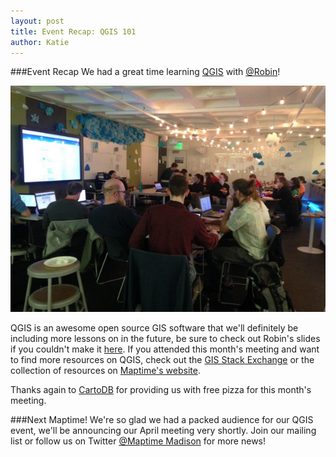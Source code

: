 ```yaml
---
layout: post
title: Event Recap: QGIS 101
author: Katie
---
```

###Event Recap
We had a great time learning [QGIS](http://www2.qgis.org/en/site/) with [@Robin](https://twitter.com/#!/tolomaps)! 

<img src="./img/QGIS_2.png">

QGIS is an awesome open source GIS software that we'll definitely be including more lessons on in the future, be sure to check out Robin's slides if you couldn't make it [here](http://www.slides.com/tolomaps/qgis). If you attended this month's meeting and want to find more resources on QGIS, check out the [GIS Stack Exchange](http://gis.stackexchange.com/) or the collection of resources on [Maptime's website](http://maptime.io/lessons-resources/#desktop-mapping).

Thanks again to [CartoDB](http://www.twitter.com/cartodb) for providing us with free pizza for this month's meeting. 

###Next Maptime!
We're so glad we had a packed audience for our QGIS event, we'll be announcing our April meeting very shortly. Join our mailing list or follow us on Twitter [@Maptime Madison](@MaptimeMadison) for more news!


